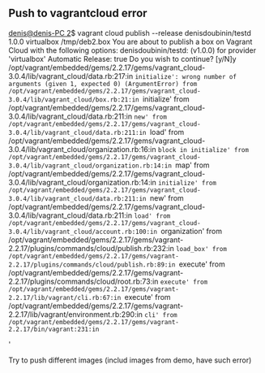 ## Push to vagrantcloud error

[denis@denis-PC 2](md-sa2-17-21)$ vagrant cloud publish --release denisdoubinin/testd 1.0.0 virtualbox /tmp/deb2.box
You are about to publish a box on Vagrant Cloud with the following options:
denisdoubinin/testd:   (v1.0.0) for provider 'virtualbox'
Automatic Release:     true
Do you wish to continue? [y/N]y
/opt/vagrant/embedded/gems/2.2.17/gems/vagrant_cloud-3.0.4/lib/vagrant_cloud/data.rb:217:in `initialize': wrong number of arguments (given 1, expected 0) (ArgumentError)
	from /opt/vagrant/embedded/gems/2.2.17/gems/vagrant_cloud-3.0.4/lib/vagrant_cloud/box.rb:21:in `initialize'
	from /opt/vagrant/embedded/gems/2.2.17/gems/vagrant_cloud-3.0.4/lib/vagrant_cloud/data.rb:211:in `new'
	from /opt/vagrant/embedded/gems/2.2.17/gems/vagrant_cloud-3.0.4/lib/vagrant_cloud/data.rb:211:in `load'
	from /opt/vagrant/embedded/gems/2.2.17/gems/vagrant_cloud-3.0.4/lib/vagrant_cloud/organization.rb:16:in `block in initialize'
	from /opt/vagrant/embedded/gems/2.2.17/gems/vagrant_cloud-3.0.4/lib/vagrant_cloud/organization.rb:14:in `map'
	from /opt/vagrant/embedded/gems/2.2.17/gems/vagrant_cloud-3.0.4/lib/vagrant_cloud/organization.rb:14:in `initialize'
	from /opt/vagrant/embedded/gems/2.2.17/gems/vagrant_cloud-3.0.4/lib/vagrant_cloud/data.rb:211:in `new'
	from /opt/vagrant/embedded/gems/2.2.17/gems/vagrant_cloud-3.0.4/lib/vagrant_cloud/data.rb:211:in `load'
	from /opt/vagrant/embedded/gems/2.2.17/gems/vagrant_cloud-3.0.4/lib/vagrant_cloud/account.rb:100:in `organization'
	from /opt/vagrant/embedded/gems/2.2.17/gems/vagrant-2.2.17/plugins/commands/cloud/publish.rb:232:in `load_box'
	from /opt/vagrant/embedded/gems/2.2.17/gems/vagrant-2.2.17/plugins/commands/cloud/publish.rb:89:in `execute'
	from /opt/vagrant/embedded/gems/2.2.17/gems/vagrant-2.2.17/plugins/commands/cloud/root.rb:73:in `execute'
	from /opt/vagrant/embedded/gems/2.2.17/gems/vagrant-2.2.17/lib/vagrant/cli.rb:67:in `execute'
	from /opt/vagrant/embedded/gems/2.2.17/gems/vagrant-2.2.17/lib/vagrant/environment.rb:290:in `cli'
	from /opt/vagrant/embedded/gems/2.2.17/gems/vagrant-2.2.17/bin/vagrant:231:in `<main>'


Try to push different images (includ images from demo, have such error)
